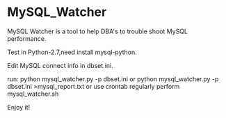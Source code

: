 # MySQL_Watcher
MySQL Watcher is a tool to help DBA's to trouble shoot MySQL performance.

Test in Python-2.7,need install mysql-python.

Edit MySQL connect info in dbset.ini.

run:
python mysql_watcher.py -p dbset.ini
or
python mysql_watcher.py -p dbset.ini >mysql_report.txt
or
use crontab regularly perform mysql_watcher.sh

Enjoy it! 
